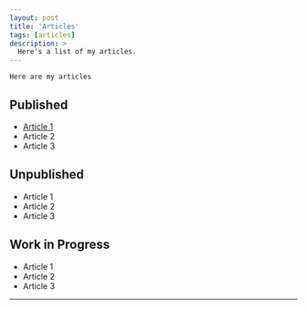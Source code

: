 ```yaml
---
layout: post
title: 'Articles'
tags: [articles]
description: >
  Here's a list of my articles.
---
```


	Here are my articles

## Published

* [Article 1](https://github.com/SanderBeckers/website/blob/master/articles/researchgate.pdf)
* Article 2
* Article 3



## Unpublished

* Article 1
* Article 2
* Article 3

## Work in Progress

* Article 1
* Article 2
* Article 3

***

